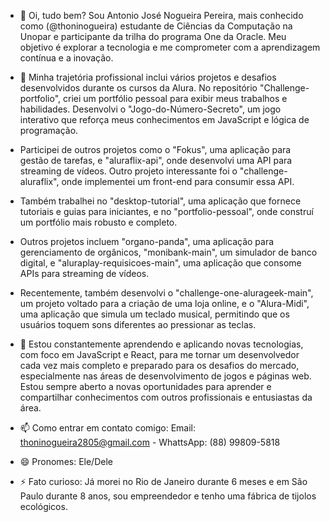 
- 👋 Oi, tudo bem? Sou Antonio José Nogueira Pereira, mais conhecido como (@thoninogueira) estudante de Ciências da Computação na Unopar e participante da trilha do programa One da Oracle. Meu objetivo é explorar a tecnologia e me comprometer com a aprendizagem contínua e a inovação.
  
- 🌱 Minha trajetória profissional inclui vários projetos e desafios desenvolvidos durante os cursos da Alura. No repositório "Challenge-portfolio", criei um portfólio pessoal   para exibir meus trabalhos e habilidades. Desenvolvi o "Jogo-do-Número-Secreto", um jogo interativo que reforça meus conhecimentos em JavaScript e lógica de programação.
  
- Participei de outros projetos como o "Fokus", uma aplicação para gestão de tarefas, e "aluraflix-api", onde desenvolvi uma API para streaming de vídeos. Outro projeto interessante foi o "challenge-aluraflix", onde implementei um front-end para consumir essa API.
  
- Também trabalhei no "desktop-tutorial", uma aplicação que fornece tutoriais e guias para iniciantes, e no "portfolio-pessoal", onde construí um portfólio mais robusto e completo.

- Outros projetos incluem "organo-panda", uma aplicação para gerenciamento de orgânicos, "monibank-main", um simulador de banco digital, e "aluraplay-requisicoes-main", uma aplicação que consome APIs para streaming de vídeos.

- Recentemente, também desenvolvi o "challenge-one-alurageek-main", um projeto voltado para a criação de uma loja online, e o "Alura-Midi", uma aplicação que simula um teclado musical, permitindo que os usuários toquem sons diferentes ao pressionar as teclas.
 
- 💞️ Estou constantemente aprendendo e aplicando novas tecnologias, com foco em JavaScript e React, para me tornar um desenvolvedor cada vez mais completo e preparado para os desafios do mercado, especialmente nas áreas de desenvolvimento de jogos e páginas web. Estou sempre aberto a novas oportunidades para aprender e compartilhar conhecimentos com outros profissionais e entusiastas da área.
 
- 📫 Como entrar em contato comigo: Email: thoninogueira2805@gmail.com - WhattsApp: (88) 99809-5818
- 😄 Pronomes: Ele/Dele
- ⚡ Fato curioso: Já morei no Rio de Janeiro durante 6 meses e em São Paulo durante 8 anos, sou empreendedor e tenho uma fábrica de tijolos ecológicos.
